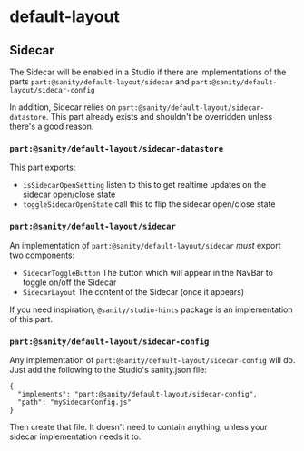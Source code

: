 # default-layout


## Sidecar

The Sidecar will be enabled in a Studio if there are implementations of the parts `part:@sanity/default-layout/sidecar` and `part:@sanity/default-layout/sidecar-config`

In addition, Sidecar relies on `part:@sanity/default-layout/sidecar-datastore`. This part already exists and shouldn't be overridden unless there's a good reason.

### `part:@sanity/default-layout/sidecar-datastore`

This part exports:

- `isSidecarOpenSetting` listen to this to get realtime updates on the sidecar open/close state
- `toggleSidecarOpenState` call this to flip the sidecar open/close state

### `part:@sanity/default-layout/sidecar`

An implementation of `part:@sanity/default-layout/sidecar` _must_ export two components:

 - `SidecarToggleButton` The button which will appear in the NavBar to toggle on/off the Sidecar
 - `SidecarLayout` The content of the Sidecar (once it appears)

If you need inspiration, `@sanity/studio-hints` package is an implementation of this part.

### `part:@sanity/default-layout/sidecar-config`

Any implementation of `part:@sanity/default-layout/sidecar-config` will do. Just add the following to the Studio's sanity.json file:
```
{
  "implements": "part:@sanity/default-layout/sidecar-config",
  "path": "mySidecarConfig.js"
}
```

Then create that file. It doesn't need to contain anything, unless your sidecar implementation needs it to.


